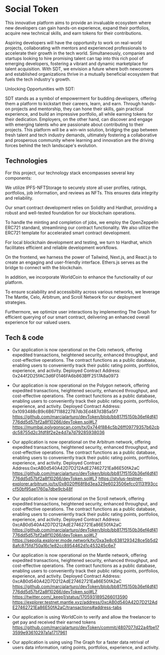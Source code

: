 
#  Social  Token

This innovative platform aims to provide an invaluable ecosystem where new developers can gain hands-on experience, expand their portfolios, acquire new technical skills, and earn tokens for their contributions.

 Aspiring developers will have the opportunity to work on real-world projects, collaborating with mentors and experienced professionals to accelerate their growth in the tech world. Simultaneously, companies and startups looking to hire promising talent can tap into this rich pool of emerging developers, fostering a vibrant and dynamic marketplace for talent acquisition. With SDT, we envision a future where both newcomers and established organizations thrive in a mutually beneficial ecosystem that fuels the tech industry's growth.

Unlocking Opportunities with SDT:

SDT stands as a symbol of empowerment for budding developers, offering them a platform to kickstart their careers, learn, and earn. Through hands-on projects and mentorship, they can hone their skills, gain practical experience, and build an impressive portfolio, all while earning tokens for their dedication. Employers, on the other hand, can discover and engage with emerging talents who are passionate about contributing to their projects. This platform will be a win-win solution, bridging the gap between fresh talent and tech industry demands, ultimately fostering a collaborative and prosperous community where learning and innovation are the driving forces behind the tech landscape's evolution.

## Technologies
For this project, our technology stack encompasses several key components:

We utilize IPFS-NFTStorage to securely store all user profiles, ratings, portfolios, job information, and reviews as NFTs. This ensures data integrity and reliability.

Our smart contract development relies on Solidity and Hardhat, providing a robust and well-tested foundation for our blockchain operations.

To handle the minting and completion of jobs, we employ the OpenZeppelin ERC721 standard, streamlining our contract functionality. We also utilize the ERC721 template for accelerated smart contract development.

For local blockchain development and testing, we turn to Hardhat, which facilitates efficient and reliable development workflows.

On the frontend, we harness the power of Tailwind, Next.js, and React.js to create an engaging and user-friendly interface. Ethers.js serves as the bridge to connect with the blockchain.

In addition, we incorporate WorldCoin to enhance the functionality of our platform.

To ensure scalability and accessibility across various networks, we leverage The Mantle, Celo, Arbitrum, and Scroll Network for our deployment strategies.

Furthermore, we optimize user interactions by implementing The Graph for efficient querying of our smart contract, delivering an enhanced overall experience for our valued users.




## Tech & code

- Our application is now operational on the Celo network, offering expedited transactions, heightened security, enhanced throughput, and cost-effective operations. The contract functions as a public database, enabling users to conveniently track their public rating points, portfolios, experience, and activity.
Deployed Contract Address: 0x244f2D25fAC3d6F0146FA6b863BfF2517A8a0973


- Our application is now operational on the Polygon network, offering expedited transactions, heightened security, enhanced throughput, and cost-effective operations. The contract functions as a public database, enabling users to conveniently track their public rating points, portfolios, experience, and activity.
Deployed Contract Address: 0x1093488cB9c6B67118822787db3Ed487d3B5a5f7
https://github.com/marcialarturo/devToken/blob/bb817f5150b36ef4df41776dd5d57bf2a8f10266/devToken.sol#L7
https://mumbai.polygonscan.com/tx/0x744f884c5b26ff09779357b62cbdc58755d2c3fdf8f2e2e4d7a7d79285938036


-  Our application is now operational on the Arbitrum network,   offering expedited transactions, heightened security, enhanced throughput, and cost-effective operations. The contract functions as a public database, enabling users to conveniently track their public rating points, portfolios, experience, and activity.
Deployed Contract Address:0xcAB0d540A42D7D212AdE27462721Ea86E50fA2aC
https://github.com/marcialarturo/devToken/blob/bb817f5150b36ef4df41776dd5d57bf2a8f10266/devToken.sol#L7
https://stylus-testnet-explorer.arbitrum.io/tx/0x8020ff68f8d3ea329e6023506efcc01131f93cccf50bf95ae1760a7dbe9cb48f

- Our application is now operational on the Scroll network, offering expedited transactions, heightened security, enhanced throughput, and cost-effective operations. The contract functions as a public database, enabling users to conveniently track their public rating points, portfolios, experience, and activity.
Deployed Contract Address: 0xcAB0d540A42D7D212AdE27462721Ea86E50fA2aC
  https://github.com/marcialarturo/devToken/blob/bb817f5150b36ef4df41776dd5d57bf2a8f10266/devToken.sol#L7
  https://sepolia.explorer.mode.network/tx/0xa3e8c6381293428ce5b5d28afc875fd750a16c1e82cc8954462d1c453245c6e7

- Our application is now operational on the Mantle network, offering expedited transactions, heightened security, enhanced throughput, and cost-effective operations. The contract functions as a public database, enabling users to conveniently track their public rating points, portfolios, experience, and activity.
Deployed Contract Address: 0xcAB0d540A42D7D212AdE27462721Ea86E50fA2aC
  https://github.com/marcialarturo/devToken/blob/bb817f5150b36ef4df41776dd5d57bf2a8f10266/devToken.sol#L7
  https://twitter.com/_keep1/status/1705931895266013590
  https://explorer.testnet.mantle.xyz/address/0xcAB0d540A42D7D212AdE27462721Ea86E50fA2aC/transactions#address-tabs


- Our application is using WorldCoin to verify and allow the freelancer to get pay and received their earned tokens
https://github.com/marcialarturo/devToken/commit/4807077d22a4fbe173599e93610297a1a1717961

- Our application is using using The Graph for a faster data retrival of users data information, rating points, portfolios, experience, and activity.















